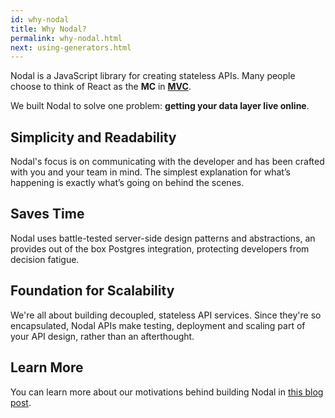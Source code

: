 ```yaml
---
id: why-nodal
title: Why Nodal?
permalink: why-nodal.html
next: using-generators.html
---
```

Nodal is a JavaScript library for creating stateless APIs. Many people choose to think of React as the **MC** in **[MVC](https://en.wikipedia.org/wiki/Model%E2%80%93view%E2%80%93controller)**.

We built Nodal to solve one problem: **getting your data layer live online**.

## Simplicity and Readability

Nodal's focus is on communicating with the developer and has been crafted with you and your team in mind. The simplest explanation for what’s happening is exactly what’s going on behind the scenes.

## Saves Time

Nodal uses battle-tested server-side design patterns and abstractions, an provides out of the box Postgres integration, protecting developers from decision fatigue.

## Foundation for Scalability

We're all about building decoupled, stateless API services. Since they're so encapsulated, Nodal APIs make testing, deployment and scaling part of your API design, rather than an afterthought.

## Learn More

You can learn more about our motivations behind building Nodal in [this blog post](https://restful.io/realtime-doesn-t-belong-everywhere-build-scalable-api-services-in-node-js-with-nodal-10d0adfb66d#.8i8mbikcy).
